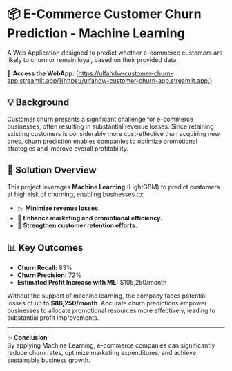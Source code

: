 # 📦 E-Commerce Customer Churn Prediction - Machine Learning

A Web Application designed to predict whether e-commerce customers are likely to churn or remain loyal, based on their provided data.

🔗 **Access the WebApp:** [https://ulfahdw-customer-churn-app.streamlit.app/](https://ulfahdw-customer-churn-app.streamlit.app/)

## 💡 Background
Customer churn presents a significant challenge for e-commerce businesses, often resulting in substantial revenue losses. Since retaining existing customers is considerably more cost-effective than acquiring new ones, churn prediction enables companies to optimize promotional strategies and improve overall profitability.

## 🧩 Solution Overview
This project leverages **Machine Learning** (LightGBM) to predict customers at high risk of churning, enabling businesses to:
- 📉 **Minimize revenue losses.**
- 🎯 **Enhance marketing and promotional efficiency.**
- 🤝 **Strengthen customer retention efforts.**

## 📊 Key Outcomes
- **Churn Recall:** 83%
- **Churn Precision:** 72%
- **Estimated Profit Increase with ML:** $105,250/month

Without the support of machine learning, the company faces potential losses of up to **$86,250/month**. Accurate churn predictions empower businesses to allocate promotional resources more effectively, leading to substantial profit improvements.

---

✨ **Conclusion**  
By applying Machine Learning, e-commerce companies can significantly reduce churn rates, optimize marketing expenditures, and achieve sustainable business growth.
